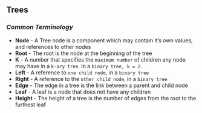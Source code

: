## **Trees**

### ***Common Terminology***
- **Node** - A Tree node is a component which may contain it’s own values, and references to other nodes
- **Root** - The root is the node at the beginning of the tree
- **K** - A number that specifies the `maximum number` of children any node may have in a `k-ary tree`. In a `binary tree, k = 2`.
- **Left** - A reference to `one child node`, in a `binary tree`
- **Right** - A reference to the `other child node`, in a `binary tree`
- **Edge** - The edge in a tree is the link between a parent and child node
- **Leaf** - A leaf is a node that does not have any children
- **Height** - The height of a tree is the number of edges from the root to the furthest leaf
